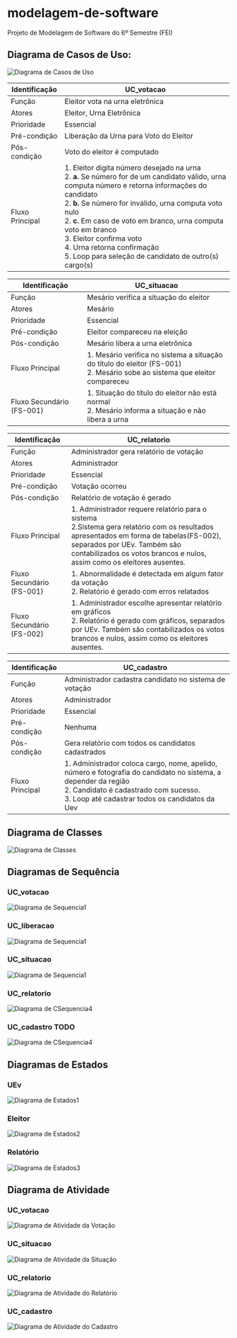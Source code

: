 # modelagem-de-software
Projeto de Modelagem de Software do 6º Semestre (FEI)

## Diagrama de Casos de Uso:
![Diagrama de Casos de Uso](./resources/img/diagrama.png)

|Identificação|UC_votacao|
|---|---|
|Função|Eleitor vota na urna eletrônica|
|Atores|Eleitor, Urna Eletrônica|
|Prioridade|Essencial|
|Pré-condição|Liberação da Urna para Voto do Eleitor|
|Pós-condição|Voto do eleitor é computado|
|Fluxo Principal|1. Eleitor digita número desejado na urna<br>2. <b>a.</b> Se número for de um candidato válido, urna computa número e retorna informações do candidato<br>2. <b>b.</b> Se número for inválido, urna computa voto nulo<br>2. <b>c.</b> Em caso de voto em branco, urna computa voto em branco<br>3. Eleitor confirma voto<br>4. Urna retorna confirmação<br>5. Loop para seleção de candidato de outro(s) cargo(s)|

|Identificação|UC_situacao|
|---|---|
|Função|Mesário verifica a situação do eleitor|
|Atores|Mesário|
|Prioridade|Essencial|
|Pré-condição|Eleitor compareceu na eleição|
|Pós-condição|Mesário libera a urna eletrônica|
|Fluxo Principal|1. Mesário verifica no sistema a situação do título do eleitor (FS-001)<br>2. Mesário sobe ao sistema que eleitor compareceu|
|Fluxo Secundário (FS-001)|1. Situação do título do eleitor não está normal<br>2. Mesário informa a situação e não libera a urna|

|Identificação|UC_relatorio|
|---|---|
|Função|Administrador gera relatório de votação|
|Atores|Administrador|
|Prioridade|Essencial|
|Pré-condição|Votação ocorreu|
|Pós-condição|Relatório de votação é gerado|
|Fluxo Principal|1. Administrador requere relatório para o sistema<br>2.Sistema gera relatório com os resultados apresentados em forma de tabelas(FS-002), separados por UEv. Também são contabilizados os votos brancos e nulos, assim como os eleitores ausentes.|
|Fluxo Secundário (FS-001)|1. Abnormalidade é detectada em algum fator da votação<br>2. Relatório é gerado com erros relatados|
|Fluxo Secundário (FS-002)|1. Administrador escolhe apresentar relatório em gráficos<br>2. Relatório é gerado com gráficos, separados por UEv. Também são contabilizados os votos brancos e nulos, assim como os eleitores ausentes.|


|Identificação|UC_cadastro|
|---|---|
|Função|Administrador cadastra candidato no sistema de votação|
|Atores|Administrador|
|Prioridade|Essencial|
|Pré-condição|Nenhuma|
|Pós-condição|Gera relatório com todos os candidatos cadastrados|
|Fluxo Principal|1. Administrador coloca cargo, nome, apelido, número e fotografia do candidato no sistema, a depender da região<br>2. Candidato é cadastrado com sucesso.<br>3. Loop até cadastrar todos os candidatos da Uev|


## Diagrama de Classes
![Diagrama de Classes](./resources/img/DiagramaClasses.png)

## Diagramas de Sequência
### UC_votacao
![Diagrama de Sequencia1](./resources/img/diagrama_sequencia_votacao.png)
### UC_liberacao
![Diagrama de Sequencia1](./resources/img/diagrama_sequencia_liberacao.png)
### UC_situacao
![Diagrama de Sequencia1](./resources/img/diagrama_sequencia_situacao.png)
### UC_relatorio
![Diagrama de CSequencia4](./resources/img/diagrama_sequencia_relatorio.png)
### UC_cadastro TODO
![Diagrama de CSequencia4](./resources/img/diagrama_sequencia_cadastro.png)

## Diagramas de Estados
### UEv
![Diagrama de Estados1](./resources/img/DiagramaDeEstadosUrna.png)
### Eleitor
![Diagrama de Estados2](./resources/img/DiagramaEstEleitor.png)
### Relatório
![Diagrama de Estados3](./resources/img/DiagramaEstRelatorio.png)

## Diagrama de Atividade
### UC_votacao
![Diagrama de Atividade da Votação](./resources/img/diagramaDeAtividadeVotacao.png)
### UC_situacao
![Diagrama de Atividade da Situação](./resources/img/diagramaDeAtividadeSituacao.png)
### UC_relatorio
![Diagrama de Atividade do Relatório](./resources/img/diagramaDeAtividadeRelatorio.png)
### UC_cadastro
![Diagrama de Atividade do Cadastro](./resources/img/diagramaDeAtividadeCadastro.png)
